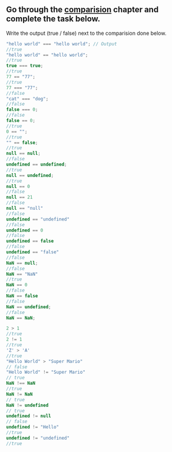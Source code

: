 ## Go through the [comparision](http://javascript.info/comparison) chapter and complete the task below.

Write the output (true / false) next to the comparision done below.
```js
"hello world" === "hello world"; // Output
//true
"hello world" == "hello world";
//true
true === true;
//true
77 == "77";
//true
77 === "77";
//false
"cat" === "dog";
//false
false === 0;
//false
false == 0;
//true
0 == "";
//true
"" == false;
//true
null == null;
//false
undefined == undefined;
//true
null == undefined;
//true
null == 0
//false
null == 21
//false
null == "null"
//false
undefined == "undefined"
//false
undefined == 0
//false
undefined == false
//false
undefined == "false"
//false
NaN == null;
//false
NaN == "NaN"
//true
NaN == 0
//false
NaN == false
//false
NaN == undefined;
//false
NaN == NaN;

2 > 1
//true
2 != 1
//true
'Z' > 'A'
//true
"Hello World" > "Super Mario"
// false
"Hello World" != "Super Mario"
// true
NaN !== NaN
//true
NaN != NaN
// true
NaN != undefined
// true
undefined != null
// false
undefined != "Hello"
//true
undefined != "undefined"
//true
```